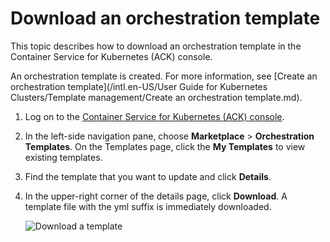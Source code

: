 # Download an orchestration template

This topic describes how to download an orchestration template in the Container Service for Kubernetes \(ACK\) console.

An orchestration template is created. For more information, see [Create an orchestration template](/intl.en-US/User Guide for Kubernetes Clusters/Template management/Create an orchestration template.md).

1.  Log on to the [Container Service for Kubernetes \(ACK\) console](https://cs.console.aliyun.com).

2.  In the left-side navigation pane, choose **Marketplace** \> **Orchestration Templates**. On the Templates page, click the **My Templates** to view existing templates.

3.  Find the template that you want to update and click **Details**.

4.  In the upper-right corner of the details page, click **Download**. A template file with the yml suffix is immediately downloaded.

    ![Download a template](https://static-aliyun-doc.oss-cn-hangzhou.aliyuncs.com/assets/img/en-US/8165359951/p8905.png)


